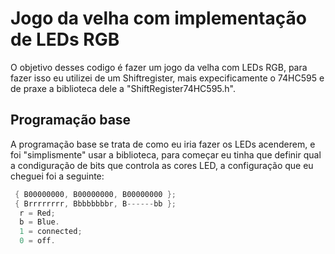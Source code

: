 # Jogo da velha com implementação de LEDs RGB

O objetivo desses codigo é fazer um jogo da velha com LEDs RGB, para fazer isso eu utilizei de um Shiftregister, mais expecificamente o 74HC595 e de praxe a biblioteca dele a "ShiftRegister74HC595.h".

## Programação base 

A programação base se trata de como eu iria fazer os LEDs acenderem, e foi "simplismente" usar a biblioteca, para começar eu tinha que definir qual a condiguração de bits que controla as cores LED, a configuração que 
eu cheguei foi a seguinte:

```c++
 { B00000000, B00000000, B00000000 };
 { Brrrrrrrr, Bbbbbbbbr, B------bb };
  r = Red;
  b = Blue.
  1 = connected;
  0 = off.
```

